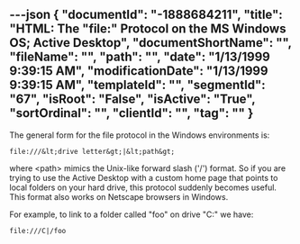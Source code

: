 ---json
{
  "documentId": "-1888684211",
  "title": "HTML: The &quot;file:&quot; Protocol on the MS Windows OS; Active Desktop",
  "documentShortName": "",
  "fileName": "",
  "path": "",
  "date": "1/13/1999 9:39:15 AM",
  "modificationDate": "1/13/1999 9:39:15 AM",
  "templateId": "",
  "segmentId": "67",
  "isRoot": "False",
  "isActive": "True",
  "sortOrdinal": "",
  "clientId": "",
  "tag": ""
}
---

The general form for the file protocol in the Windows environments is:

    file:///&lt;drive letter&gt;|&lt;path&gt;

where &lt;path&gt; mimics the Unix-like forward slash ('/') format. So if you are trying to use the Active Desktop with a custom home page that points to local folders on your hard drive, this protocol suddenly becomes useful. This format also works on Netscape browsers in Windows.

For example, to link to a folder called &quot;foo&quot; on drive &quot;C:&quot; we have:

    file:///C|/foo
